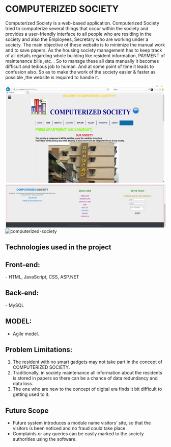 # COMPUTERIZED SOCIETY

Computerized Society is a web-based application. Computerized Society tried to computerize several things that occur within the society and provides a user-friendly interface to all people who are residing in the society and also the Employees, Secretary who are working under a society. 
The main objective of these website is to minimize the 
manual work and to save papers. As the housing society 
management has to keep track of all details regarding whole 
building like resident information, PAYMENT of maintenance 
bills ,etc. . So to manage these all data manually it becomes 
difficult and tedious job to human. And at some point of time it 
leads to confusion also. So as to make the work of the society 
easier & faster as possible ,the website is required to handle it.

![](website-images/website-HomePage.PNG)
![computerized-society](https://github.com/[pradeepraj21]/[img]/blob/[main]/image.jpg?raw=true)

## Technologies used in the project

<h2>Front-end:</h2>
- HTML, JavaScript, CSS, ASP.NET

<h2>Back-end:</h2>
- MySQL

## MODEL:
* Agile model.

## Problem Limitations:
1. The resident with no smart gadgets may not take part in the concept of COMPUTERIZED SOCIETY.
2. Traditionally, in society maintenance all information about the residents is stored in papers so there can be a chance 
of data redundancy and data loss.
3. The one who are new to the concept of digital era finds it bit difficult to getting used to it.
    
## Future Scope

* Future system introduces a module name visitors’ site, so that the visitors is been noticed and no fraud could take place.
* Complaints or any queries can be easily marked to the  society authorities using the software.
